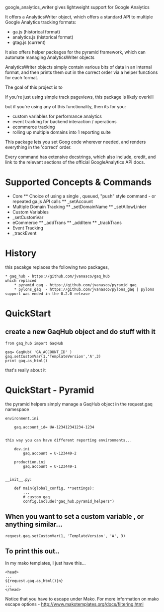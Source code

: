 google_analytics_writer gives lightweight support for Google Analytics

It offers a AnalyticsWriter object, which offers a standard API to multiple Google Analytics tracking formats:

* ga.js (historical format)
* analytics.js (historical format)
* gtag.js (current)
	
It also offers helper packages for the pyramid framework, which can automate managing AnalyticsWriter objects

AnalyticsWriter objects simply contain various bits of data in an internal format, and then prints them out in the correct order via a helper functions for each format.

The goal of this project is to 


If you're just using simple track pageviews, this package is likely overkill

but if you're using any of this functionality, then its for you:

- custom variables for performance analytics
- event tracking for backend interaction / operations
- ecommerce tracking
- rolling up multiple domains into 1 reporting suite

This package lets you set Goog code wherever needed, and renders everything in the 'correct' order.

Every command has extensive docstrings, which also include, credit, and link to the relevant sections of the official GoogleAnalytics API docs.


# Supported Concepts & Commands

* Core
** Choice of using a single , queued, "push" style command - or repeated ga.js API calls
** _setAccount
* Multiple Domain Tracking
** _setDomainName
** _setAllowLinker
* Custom Variables
* _setCustomVar
* eCommerce
** _addTrans
** _addItem
** _trackTrans
* Event Tracking
* _trackEvent

# History

this pacakge replaces the following two packages,

    * gaq_hub - https://github.com/jvanasco/gaq_hub
    which replaced
		* pyramid_gaq - https://github.com/jvanasco/pyramid_gaq
		* pylons_gaq  - https://github.com/jvanasco/pylons_gaq | pylons support was ended in the 0.2.0 release


# QuickStart

## create a new GaqHub object and do stuff with it

    from gaq_hub import GaqHub

    gaq= GaqHub( 'GA_ACCOUNT_ID' )
    gaq.setCustomVar(1,'TemplateVersion','A',3)
    print gaq.as_html()

that's really about it


# QuickStart - Pyramid

the pyramid helpers simply manage a GaqHub object in the request.gaq namespace

	environment.ini

		gaq.account_id= UA-123412341234-1234


	this way you can have different reporting environments...

		dev.ini
			gaq.account = U-123449-2

		production.ini
			gaq.account = U-123449-1


	__init__.py:

		def main(global_config, **settings):
			...
			# custom gaq
			config.include("gaq_hub.pyramid_helpers")


## When you want to set a custom variable , or anything similar...

    request.gaq.setCustomVar(1, 'TemplateVersion', 'A', 3)


## To print this out..

In my mako templates, I just have this...

    <head>
    ...
    ${request.gaq.as_html()|n}
    ...
    </head>

Notice that you have to escape under Mako.   For more information on mako escape options - http://www.makotemplates.org/docs/filtering.html
